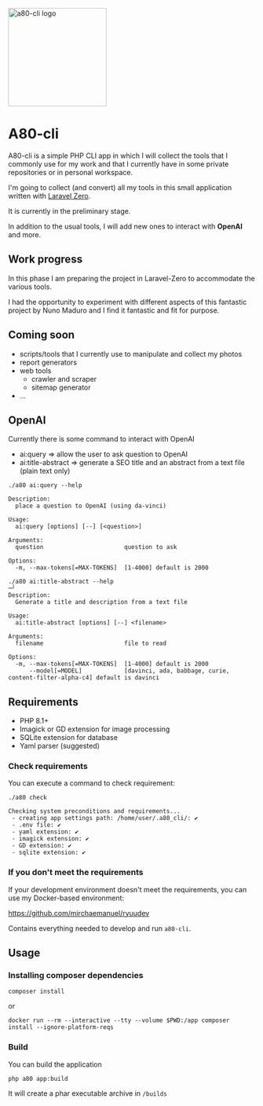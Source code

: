 <img src="https://user-images.githubusercontent.com/1971953/212487575-3d285e97-1aba-418d-8e5d-69e4caa39ec5.png" alt="a80-cli logo" height="200"/>

# A80-cli

A80-cli is a simple PHP CLI app in which I will collect the tools that I commonly use for my work and that I currently have in some private repositories or in personal workspace.

I'm going to collect (and convert) all my tools in this small application written with [Laravel Zero](https://github.com/laravel-zero/laravel-zero).

It is currently in the preliminary stage.

In addition to the usual tools, I will add new ones to interact with **OpenAI** and more.

## Work progress

In this phase I am preparing the project in Laravel-Zero to accommodate the various tools.

I had the opportunity to experiment with different aspects of this fantastic project by Nuno Maduro and I find it fantastic and fit for purpose.

## Coming soon

- scripts/tools that I currently use to manipulate and collect my photos
- report generators
- web tools
    - crawler and scraper
    - sitemap generator
- ...

## OpenAI

Currently there is some command to interact with OpenAI
- ai:query => allow the user to ask question to OpenAI
- ai:title-abstract => generate a SEO title and an abstract from a text file (plain text only)

```
./a80 ai:query --help

Description:
  place a question to OpenAI (using da-vinci)

Usage:
  ai:query [options] [--] [<question>]

Arguments:
  question                       question to ask

Options:
  -m, --max-tokens[=MAX-TOKENS]  [1-4000] default is 2000
  
./a80 ai:title-abstract --help                                                                             ─╯
Description:
  Generate a title and description from a text file

Usage:
  ai:title-abstract [options] [--] <filename>

Arguments:
  filename                       file to read

Options:
  -m, --max-tokens[=MAX-TOKENS]  [1-4000] default is 2000
      --model[=MODEL]            [davinci, ada, babbage, curie, content-filter-alpha-c4] default is davinci

```

## Requirements

- PHP 8.1+
- Imagick or GD extension for image processing
- SQLite extension for database
- Yaml parser (suggested)

### Check requirements

You can execute a command to check requirement:

```
./a80 check

Checking system preconditions and requirements...
 - creating app settings path: /home/user/.a80_cli/: ✔
 - .env file: ✔
 - yaml extension: ✔
 - imagick extension: ✔
 - GD extension: ✔
 - sqlite extension: ✔
```

### If you don't meet the requirements

If your development environment doesn't meet the requirements, you can use my Docker-based environment:

https://github.com/mirchaemanuel/ryuudev

Contains everything needed to develop and run `a80-cli`.

## Usage

### Installing composer dependencies

```
composer install
```

or

```
docker run --rm --interactive --tty --volume $PWD:/app composer install --ignore-platform-reqs
```

### Build

You can build the application

```
php a80 app:build
```

It will create a phar executable archive in `/builds`

